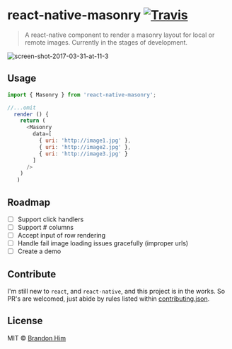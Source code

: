 # react-native-masonry [![Travis](https://img.shields.io/travis/brh55/react-native-masonry.svg?style=flat-square)](https://travis-ci.org/brh55/react-native-masonry)
> A react-native component to render a masonry layout for local or remote images. Currently in the stages of development.

![screen-shot-2017-03-31-at-11-3](https://cloud.githubusercontent.com/assets/6020066/24564115/a48c07a0-1605-11e7-964d-2293a4b72ee6.png)

## Usage

```js
import { Masonry } from 'react-native-masonry';

//...omit
  render () {
    return (
      <Masonry
        data=[
          { uri: 'http://image1.jpg' },
          { uri: 'http://image2.jpg' },
          { uri: 'http://image3.jpg' }
        ]
      />
    )
   )
```

## Roadmap
- [ ] Support click handlers
- [ ] Support # columns
- [ ] Accept input of row rendering
- [ ] Handle fail image loading issues gracefully (improper urls)
- [ ] Create a demo

## Contribute
I'm still new to `react`, and `react-native`, and this project is  in the works. So PR's are welcomed, just abide by rules listed within [contributing.json](http://github.com/brh55/contributing.json).

## License
MIT © [Brandon Him](https://github.com/brh55/react-native-masonry)
